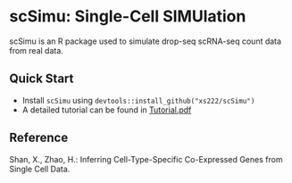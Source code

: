 # scSimu: Single-Cell SIMUlation

scSimu is an R package used to simulate drop-seq scRNA-seq count data from real data.

## Quick Start
* Install `scSimu` using `devtools::install_github("xs222/scSimu")`
* A detailed tutorial can be found in [Tutorial.pdf][tutorial]

[tutorial]: https://github.com/xs222/scSimu/blob/master/vignettes/Tutorial.pdf

## Reference
Shan, X., Zhao, H.: Inferring Cell-Type-Specific Co-Expressed Genes from Single Cell Data.
